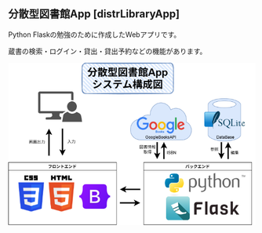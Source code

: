 ## 分散型図書館App [distrLibraryApp]

Python Flaskの勉強のために作成したWebアプリです。

蔵書の検索・ログイン・貸出・貸出予約などの機能があります。

![](documents/システム構成図.drawio.png)
